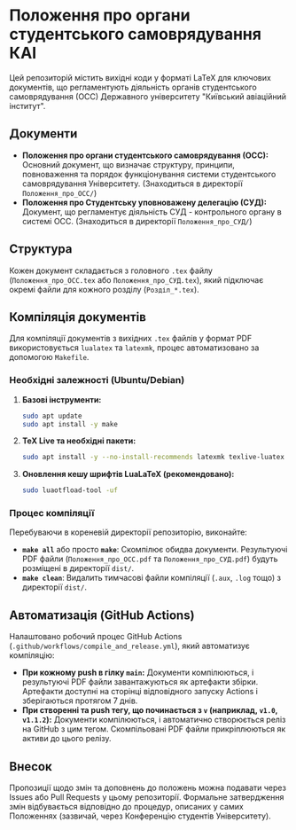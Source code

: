 # Положення про органи студентського самоврядування КАІ

Цей репозиторій містить вихідні коди у форматі LaTeX для ключових документів, що регламентують діяльність органів студентського самоврядування (ОСС) Державного університету "Київський авіаційний інститут".

## Документи

*   **Положення про органи студентського самоврядування (ОСС):** Основний документ, що визначає структуру, принципи, повноваження та порядок функціонування системи студентського самоврядування Університету. (Знаходиться в директорії `Положення_про_ОСС/`)
*   **Положення про Студентську уповноважену делегацію (СУД):** Документ, що регламентує діяльність СУД - контрольного органу в системі ОСС. (Знаходиться в директорії `Положення_про_СУД/`)

## Структура

Кожен документ складається з головного `.tex` файлу (`Положення_про_ОСС.tex` або `Положення_про_СУД.tex`), який підключає окремі файли для кожного розділу (`Розділ_*.tex`).

## Компіляція документів

Для компіляції документів з вихідних `.tex` файлів у формат PDF використовується `lualatex` та `latexmk`, процес автоматизовано за допомогою `Makefile`.

### Необхідні залежності (Ubuntu/Debian)

1.  **Базові інструменти:**
    ```bash
    sudo apt update
    sudo apt install -y make
    ```
2.  **TeX Live та необхідні пакети:**
    ```bash
    sudo apt install -y --no-install-recommends latexmk texlive-luatex texlive-fonts-recommended texlive-fonts-extra texlive-lang-cyrillic texlive-latex-extra
    ```
3.  **Оновлення кешу шрифтів LuaLaTeX (рекомендовано):**
    ```bash
    sudo luaotfload-tool -uf
    ```

### Процес компіляції

Перебуваючи в кореневій директорії репозиторію, виконайте:

*   **`make all`** або просто **`make`**: Скомпілює обидва документи. Результуючі PDF файли (`Положення_про_ОСС.pdf` та `Положення_про_СУД.pdf`) будуть розміщені в директорії `dist/`.
*   **`make clean`**: Видалить тимчасові файли компіляції (`.aux`, `.log` тощо) з директорії `dist/`.

## Автоматизація (GitHub Actions)

Налаштовано робочий процес GitHub Actions (`.github/workflows/compile_and_release.yml`), який автоматизує компіляцію:

*   **При кожному push в гілку `main`:** Документи компілюються, і результуючі PDF файли завантажуються як артефакти збірки. Артефакти доступні на сторінці відповідного запуску Actions і зберігаються протягом 7 днів.
*   **При створенні та push тегу, що починається з `v` (наприклад, `v1.0`, `v1.1.2`):** Документи компілюються, і автоматично створюється реліз на GitHub з цим тегом. Скомпільовані PDF файли прикріплюються як активи до цього релізу.

## Внесок

Пропозиції щодо змін та доповнень до положень можна подавати через Issues або Pull Requests у цьому репозиторії. Формальне затвердження змін відбувається відповідно до процедур, описаних у самих Положеннях (зазвичай, через Конференцію студентів Університету). 
